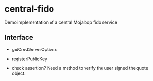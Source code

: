# central-fido

Demo implementation of a central Mojaloop fido service

## Interface

- getCredServerOptions
- registerPublicKey

- check assertion? Need a method to verify the user signed the quote object.
